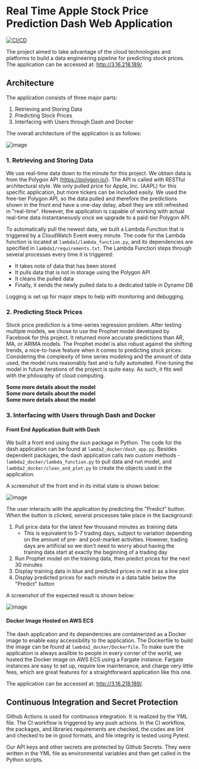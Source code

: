 # Real Time Apple Stock Price Prediction Dash Web Application 
[![CI/CD](https://github.com/wh153/IDS706FinalProject/actions/workflows/CI&CD.yml/badge.svg)](https://github.com/wh153/IDS706FinalProject/actions/workflows/CI&CD.yml)

The project aimed to take advantage of the cloud technologies and platforms to build a data engineering pipeline for predicting stock prices. The application can be accessed at: http://3.16.218.189/.

## Architecture
The application consists of three major parts:
1. Retrieving and Storing Data
2. Predicting Stock Prices
3. Interfacing with Users through Dash and Docker

The overall architecture of the application is as follows:

![image](https://user-images.githubusercontent.com/89489224/145718732-08271fa2-0278-4525-90ad-4689170904d5.png)

### 1. Retrieving and Storing Data
We use real-time data down to the minute for this project. We obtain data is from the Polygon API (https://polygon.io/). The API is called with RESTful architectural style. We only pulled price for Apple, Inc. (AAPL) for this specific application, but more tickers can be included easily. We used the free-tier Polygon API, so the data pulled and therefore the predictions shown in the front end have a one-day delay, albeit they are still refreshed in "real-time". However, the application is capable of working with actual real-time data instantaneously once we upgrade to a paid-tier Polygon API.

To automatically pull the newest data, we built a Lambda Function that is triggered by a CloudWatch Event every minute. The code for the Lambda function is located at `lambda1/lambda_function.py`, and its dependencies are specified in `lambda1/requirements.txt`. The Lambda Function steps through several processes every time it is triggered:
- It takes note of data that has been stored
- It pulls data that is not in storage using the Polygon API
- It cleans the pulled data
- Finally, it sends the newly pulled data to a dedicated table in Dynamo DB

Logging is set up for major steps to help with monitoring and debugging.

### 2. Predicting Stock Prices
Stock price prediction is a time-series regression problem. After testing multiple models, we chose to use the Prophet model developed by Facebook for this project. It returned more accurate predictions than AR, MA, or ARIMA models. The Prophet model is also robust against the shifting trends, a nice-to-have feature when it comes to predicting stock prices. Considering the complexity of time series modeling and the amount of data used, the model runs reasonably fast and is fully automated. Fine-tuning the model in future iterations of the project is quite easy. As such, it fits well with the philosophy of cloud computing.

**Some more details about the model**  
**Some more details about the model**  
**Some more details about the model**  

### 3. Interfacing with Users through Dash and Docker
#### Front End Application Built with Dash
We built a front end using the `dash` package in Python. The code for the dash application can be found at `lamda2_docker/dash_app.py`. Besides dependent packages, the dash application calls two custom methods - `lambda2_docker/lambda_function.py` to pull data and run model, and `lambda2_docker/clean_and_plot.py` to create the objects used in the application.

A screenshot of the front end in its initial state is shown below:

![image](https://user-images.githubusercontent.com/37159376/145722721-e2259585-3ab3-44c0-8d2c-5ff8bc7a3ff7.png)

The user interacts with the application by predicting the "Predict" button. When the button is clicked, several processes take place in the background:
1. Pull price data for the latest few thousand minutes as training data
    - This is equivalent to 5-7 trading days, subject to variation depending on the amount of pre- and post-market activities. However, trading days are artificial so we don't need to worry about having the training data start at exactly the beginning of a trading day
2. Run Prophet model on the training data, then predict prices for the next 30 minutes
3. Display training data in blue and predicted prices in red in as a line plot
4. Display predicted prices for each minute in a data table below the "Predict" button

A screenshot of the expected result is shown below:

![image](https://user-images.githubusercontent.com/37159376/145723229-3c2bd0cf-fcb7-4887-a501-16c96a38388e.png)


#### Docker Image Hosted on AWS ECS
The dash application and its dependencies are containerized as a Docker image to enable easy accessibility to the application. The Dockerfile to build the image can be found at `lambda2_docker/Dockerfile`. To make sure the application is always availble to people in every corner of the world, we hosted the Docker image on AWS ECS using a Fargate instance. Fargate instances are easy to set up, require low maintenance, and charge very little fees, which are great features for a straightforward application like this one. 

The application can be accessed at: http://3.16.218.189/.

## Continuous Integration and Secret Protection
Github Actions is used for continuous integration. It is realized by the YML file. The CI workflow is triggered by any push actions. In the CI workflow, the packages, and libraries requirements are checked, the codes are lint and checked to be in good formats, and file integrity is tested using Pytest.

Our API keys and other secrets are protected by Github Secrets. They were written in the YML file as environmental variables and then get called in the Python scripts.
